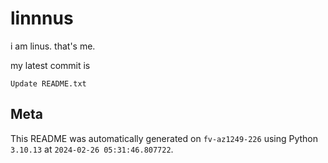 # linnnus

i am linus. that's me.

my latest commit is

```
Update README.txt
```

## Meta

This README was automatically generated on `fv-az1249-226` using Python
`3.10.13` at `2024-02-26 05:31:46.807722`.

